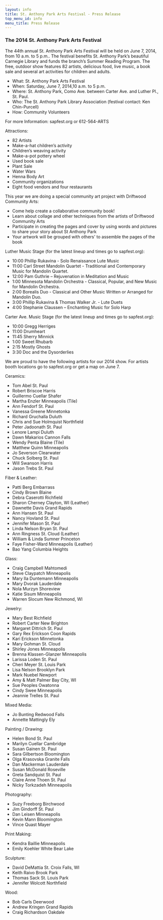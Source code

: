 ```yaml
---
layout: info
title: St. Anthony Park Arts Festival - Press Release
top_menu_id: info
menu_title: Press Release
---
```


### The 2014 St. Anthony Park Arts Festival

The 44th annual St. Anthony Park Arts Festival will be held on June 7, 2014, from 10 a.m. to 5 p.m.. 
The festival benefits St. Anthony Park’s beautiful Carnegie Library 
and funds the branch’s Summer Reading Program. 
The free, outdoor show features 82 artists, delicious food, 
live music, a book sale and several art activities for children and adults.

- What: St. Anthony Park Arts Festival
- When: Saturday, June 7, 2014,10 a.m. to 5 p.m.
- Where: St. Anthony Park, Como Ave. between Carter Ave. and Luther Pl., St. Paul.
- Who: The St. Anthony Park Library Association (festival contact: Ken Chin-Purcell)
- How: Community Volunteers  

For more Information: sapfest.org  or  612-564-ARTS

Attractions:

- 82 Artists
- Make-a-hat children’s activity
- Children’s weaving activity
- Make-a-pot pottery wheel
- Used book sale
- Plant Sale
- Water Wars
- Henna Body Art
- Community organizations
- Eight food vendors and four restaurants

This year we are doing a special community art project with Driftwood Community Arts:

- Come help create a collaborative community book!
- Learn about collage and other techniques from the artists of Driftwood Community Arts
- Participate in creating the pages and cover by using words and pictures to share your story about St Anthony Park
- Your artwork will be grouped with others' to assemble the pages of the book

Luther Music Stage (for the latest lineup and times go to sapfest.org):

- 10:00 Phillip Rukavina - Solo Renaissance Lute Music
- 11:00 Carl Street Mandolin Quartet - Traditional and Contemporary Music for Mandolin Quartet.
- 12:00 Pam Guthrie – Rejuvenation in Meditation and Music
- 1:00 Minnesota Mandolin Orchestra - Classical, Popular, and New Music for Mandolin Orchestra.
- 2:00 Borealis Duo - Classical and Other Music Written or Arranged for Mandolin Duo.
- 3:00 Phillip Rukavina & Thomas Walker Jr. - Lute Duets
- 4:00 Stephanie Claussen – Enchanting Music for Solo Harp

Carter Ave. Music Stage (for the latest lineup and times go to sapfest.org):

- 10:00 Gregg Herriges
- 11:00 Drumheart
- 11:45 Sherry Minnick 
- 1:00 Sweet Rhubarb
- 2:15 Mostly Ghosts
- 3:30 Doc and the Dysorderlies

We are proud to have the following artists for our 2014 show. For artists booth locations go to sapfest.org or get a map on June 7.

Ceramics:

- Tom Abel  St. Paul
- Robert Briscoe  Harris    
- Guillermo Cuellar Shafer    
- Martha Enzler Minneapolis (Tile)
- Ann Fendorf St. Paul
- Vanessa Greene  Minnetonka  
- Richard Gruchalla Duluth  
- Chris and Sue Holmquist Northfield
- Peter Jadoonath St. Paul
- Lenore Lampi  Duluth    
- Dawn Makarios Cannon Falls  
- Wendy Penta Blaine (Tile) 
- Matthew Quinn Minneapolis 
- Jo Severson Clearwater
- Chuck Solberg St. Paul  
- Will Swanson  Harris    
- Jason Trebs St. Paul  

Fiber & Leather:

* Patti Berg  Embarrass 
* Cindy Brown Blaine  
* Debra Caserotti Richfield 
* Sharon Cherney  Clayton, WI (Leather) 
* Dawnette Davis  Grand Rapids  
* Ann Hansen  St. Paul
* Nancy Hovland St. Paul
* Jennifer Mason  St. Paul  
* Linda Nelson Bryan  St. Paul  
* Ann Ringness  St. Cloud (Leather) 
* William & Linda Sumner  Princeton 
* Faye Fisher-Ward  Minneapolis (Leather) 
* Bao Yang  Columbia Heights

Glass:

* Craig Campbell  Mahtomedi 
* Steve Claypatch Minneapolis 
* Mary Ila Duntemann  Minneapolis 
* Mary Dvorak Lauderdale
* Nola Murzyn Shoreview 
* Katie Sisum Minneapolis 
* Warren Slocum New Richmond, WI  

Jewelry:

* Mary Best Richfield 
* Robert Carter New Brighton
* Margaret Dittrich St. Paul  
* Gary Rex Erickson Coon Rapids 
* Kari Erickson Minnetonka  
* Mary Gohman St. Cloud 
* Shirley Jones Minneapolis 
* Brenna Klassen-Glanzer  Minneapolis 
* Larissa Loden St. Paul  
* Cheri Meyer St. Louis Park  
* Lisa Nelson Brooklyn Park 
* Mark Nuebel Newport 
* Amy & Matt Palmer Bay City, WI  
* Sue Peoples Owatonna
* Cindy Swee  Minneapolis 
* Jeannie Trelles St. Paul  

Mixed Media:

* Jo Bunting  Redwood Falls 
* Annette Mattingly Ely 

Painting / Drawing:

* Helen Bond  St. Paul  
* Marilyn Cuellar Cambridge 
* Susan Gainen  St. Paul  
* Sara Gilbertson Bloomington 
* Olga Krasovska  Granite Falls 
* Dan Mackerman Lauderdale  
* Susan McDonald  Roseville 
* Greta Sandquist St. Paul
* Claire Anne Thoen St. Paul
* Nicky Torkzadeh Minneapolis 

Photography:

* Suzy Freeborg Birchwood 
* Jim Gindorff  St. Paul  
* Dan Leisen  Minneapolis 
* Kevin Mann  Bloomington 
* Vince Quast Mayer 

Print Making:

* Kendra Baillie  Minneapolis 
* Emily Koehler White Bear Lake 

Sculpture:

* David DeMattia  St. Croix Falls, WI 
* Keith Raivo Brook Park
* Thomas Sack St. Louis Park
* Jennifer Wolcott  Northfield  

Wood:

* Bob Carls Deerwood
* Andrew Kringen  Grand Rapids  
* Craig Richardson  Oakdale 

